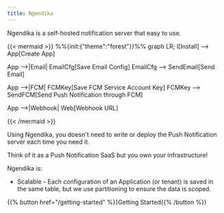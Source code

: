 ```yaml
---
title: Ngendika
---
```



Ngendika is a self-hosted notification server that easy to use.

{{< mermaid >}}
%%{init:{"theme":"forest"}}%%
graph LR;
I[Install] --> App[Create App]


App -->|Email| EmailCfg[Save Email Config]
EmailCfg --> SendEmail[Send Email]

App -->|FCM| FCMKey[Save FCM Service Account Key]
FCMKey --> SendFCM[Send Push Notification through FCM]

App -->|Webhook| Web[Webhook URL]

{{< /mermaid >}}


Using Ngendika, you doesn't need to write or deploy the Push Notification server each time you need it.

Think of it as a Push Notification SaaS but you own your infrastructure!

Ngendika is:

* Scalable - Each configuration of an Application (or tenant) is saved in the same table, but we use partitioning to ensure the data is scoped.


{{% button href="/getting-started" %}}Getting Started{{% /button %}}